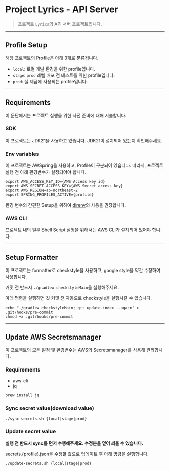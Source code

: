 # Project Lyrics - API Server

> 프로젝트 `Lyrics`의 API 서버 프로젝트입니다.

---

## Profile Setup

해당 프로젝트의 Profile은 아래 3개로 분류됩니다.

* `local`: 로컬 개발 환경을 위한 profile입니다.
* `stage`: `prod` 레벨 배포 전 테스트를 위한 profile입니다.
* `prod`: 실 제품에 사용되는 profile입니다.

---

## Requirements

이 문단에서는 프로젝트 실행을 위한 사전 준비에 대해 서술합니다.

### SDK

이 프로젝트는 JDK21을 사용하고 있습니다. JDK21이 설치되어 있는지 확인해주세요.

### Env variables

이 프로젝트는 AWSpring을 사용하고, Profile이 구분되어 있습니다. 따라서, 프로젝트 실행 전 아래 환경변수가 설정되어야 합니다.

```shell
export AWS_ACCESS_KEY_ID={AWS Access key id}
export AWS_SECRET_ACCESS_KEY={AWS Secret access key}
export AWS_REGION=ap-northeast-2
export SPRING_PROFILES_ACTIVE={profile}
```

환경 변수의 간편한 Setup을 위하여 [direnv](https://direnv.net/)의 사용을 권장합니다.

### AWS CLI

프로젝트 내의 일부 Shell Script 실행을 위해서는 AWS CLI가 설치되어 있어야 합니다.

---

## Setup Formatter

이 프로젝트는 formatter로 checkstyle을 사용하고, google style을 약간 수정하여 사용합니다.

커밋 전 반드시 `./gradlew checkstyleMain`을 실행해주세요.

아래 명령을 실행하면 깃 커밋 전 자동으로 checkstyle을 실행시킬 수 있습니다.

```shell
echo "./gradlew checkstyleMain; git update-index --again" > .git/hooks/pre-commit
chmod +x .git/hooks/pre-commit
```

--- 

## Update AWS Secretsmanager

이 프로젝트의 모든 설정 및 환경변수는 AWS의 Secretsmanager를 사용해 관리합니다.

### Requirements

* aws-cli
* jq

```shell
brew install jq
```

### Sync secret value(download value)

```shell
./sync-secrets.sh {local|stage|prod}
```

### Update secret value

**실행 전 반드시 sync를 먼저 수행해주세요. 수정분을 덮어 씌울 수 있습니다.**

secrets.{profile}.json을 수정할 값으로 업데이트 후 아래 명령을 실행합니다.

```shell
./update-secrets.sh {local|stage|prod}
```
